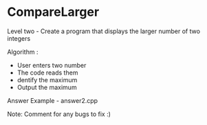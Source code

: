 # CompareLarger
Level two - Create a program that displays the larger number of two integers

Algorithm :

-	User enters two number
-	The code reads them
-	dentify the maximum
-	Output the maximum


Answer Example - answer2.cpp

Note: Comment for any bugs to fix :)

